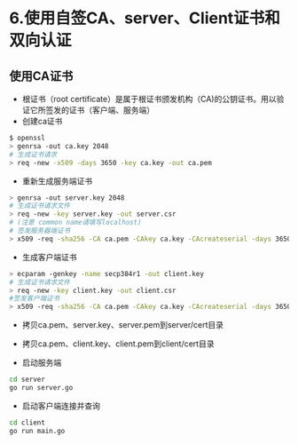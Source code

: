 # 6.使用自签CA、server、Client证书和双向认证

## 使用CA证书  
* 根证书（root certificate）是属于根证书颁发机构（CA)的公钥证书。用以验证它所签发的证书（客户端、服务端）
* 创建ca证书
```bash
$ openssl
> genrsa -out ca.key 2048
# 生成证书请求
> req -new -x509 -days 3650 -key ca.key -out ca.pem
```
* 重新生成服务端证书
```bash
> genrsa -out server.key 2048
# 生成证书请求文件
> req -new -key server.key -out server.csr
# (注意 common name请填写localhost)
# 签发服务器端证书
> x509 -req -sha256 -CA ca.pem -CAkey ca.key -CAcreateserial -days 3650 -in server.csr -out server.pem
```
* 生成客户端证书
```bash
> ecparam -genkey -name secp384r1 -out client.key
# 生成证书请求文件
> req -new -key client.key -out client.csr
#签发客户端证书
> x509 -req -sha256 -CA ca.pem -CAkey ca.key -CAcreateserial -days 3650 -in client.csr -out client.pem
```

* 拷贝ca.pem、server.key、server.pem到server/cert目录
* 拷贝ca.pem、client.key、client.pem到client/cert目录


* 启动服务端
```bash
cd server
go run server.go
```
* 启动客户端连接并查询
```bash
cd client
go run main.go
```
